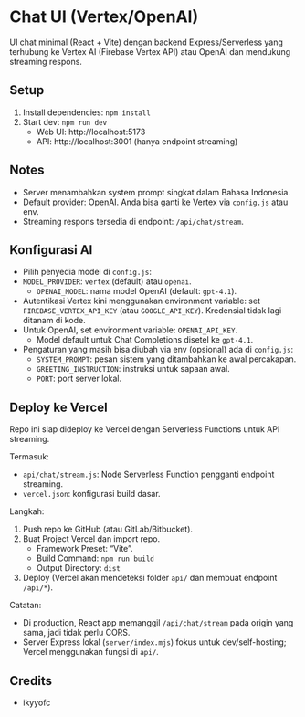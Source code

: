 # Chat UI (Vertex/OpenAI)

UI chat minimal (React + Vite) dengan backend Express/Serverless yang terhubung ke Vertex AI (Firebase Vertex API) atau OpenAI dan mendukung streaming respons.

## Setup

1. Install dependencies: `npm install`
2. Start dev: `npm run dev`
   - Web UI: http://localhost:5173
   - API: http://localhost:3001 (hanya endpoint streaming)

## Notes

- Server menambahkan system prompt singkat dalam Bahasa Indonesia.
- Default provider: OpenAI. Anda bisa ganti ke Vertex via `config.js` atau env.
- Streaming respons tersedia di endpoint: `/api/chat/stream`.

## Konfigurasi AI

- Pilih penyedia model di `config.js`:
- `MODEL_PROVIDER`: `vertex` (default) atau `openai`.
  - `OPENAI_MODEL`: nama model OpenAI (default: `gpt-4.1`).
- Autentikasi Vertex kini menggunakan environment variable: set `FIREBASE_VERTEX_API_KEY` (atau `GOOGLE_API_KEY`). Kredensial tidak lagi ditanam di kode.
- Untuk OpenAI, set environment variable: `OPENAI_API_KEY`.
  - Model default untuk Chat Completions disetel ke `gpt-4.1`.
- Pengaturan yang masih bisa diubah via env (opsional) ada di `config.js`:
  - `SYSTEM_PROMPT`: pesan sistem yang ditambahkan ke awal percakapan.
  - `GREETING_INSTRUCTION`: instruksi untuk sapaan awal.
  - `PORT`: port server lokal.

<!-- Bagian instruksi spesifik untuk tools telah dihapus agar dokumentasi tetap ringkas. -->

## Deploy ke Vercel

Repo ini siap dideploy ke Vercel dengan Serverless Functions untuk API streaming.

Termasuk:
- `api/chat/stream.js`: Node Serverless Function pengganti endpoint streaming.
- `vercel.json`: konfigurasi build dasar.

Langkah:
1. Push repo ke GitHub (atau GitLab/Bitbucket).
2. Buat Project Vercel dan import repo.
   - Framework Preset: “Vite”.
   - Build Command: `npm run build`
   - Output Directory: `dist`
3. Deploy (Vercel akan mendeteksi folder `api/` dan membuat endpoint `/api/*`).

Catatan:
- Di production, React app memanggil `/api/chat/stream` pada origin yang sama, jadi tidak perlu CORS.
- Server Express lokal (`server/index.mjs`) fokus untuk dev/self-hosting; Vercel menggunakan fungsi di `api/`.

## Credits

- ikyyofc
